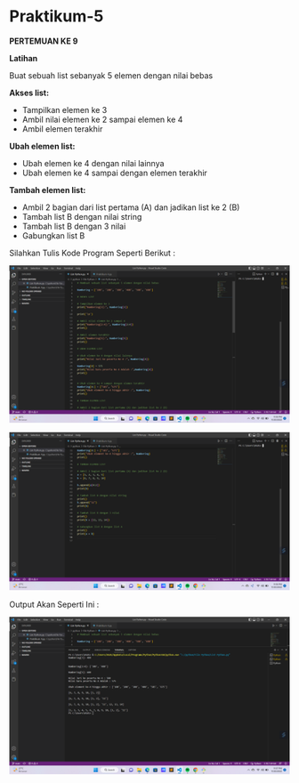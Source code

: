 # Praktikum-5
**PERTEMUAN KE 9**

**Latihan**

Buat sebuah list sebanyak 5 elemen dengan nilai bebas

**Akses list:**
- Tampilkan elemen ke 3
- Ambil nilai elemen ke 2 sampai elemen ke 4
- Ambil elemen terakhir

**Ubah elemen list:**
- Ubah elemen ke 4 dengan nilai lainnya
- Ubah elemen ke 4 sampai dengan elemen terakhir
 
**Tambah elemen list:**
- Ambil 2 bagian dari list pertama (A) dan jadikan list ke 2 (B)
- Tambah list B dengan nilai string
- Tambah list B dengan 3 nilai
- Gabungkan list B

Silahkan Tulis Kode Program Seperti Berikut : 

![gambar 1](screenshot/ss1.png)

![gambar 2](screenshot/ss2.png)

Output Akan Seperti Ini :

![gambar 3](screenshot/ss3.png)

